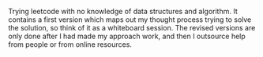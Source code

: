 Trying leetcode with no knowledge of data structures and algorithm. It contains a first version which maps out my thought process trying to solve the solution, so think of it as a whiteboard session. The revised versions are only done after I had made my approach work, and then I outsource help from people or from online resources.